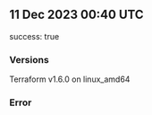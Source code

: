 ## 11 Dec 2023 00:40 UTC

success: true

### Versions

Terraform v1.6.0 on linux_amd64

### Error




